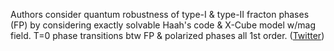 
Authors consider quantum robustness of type-I & type-II fracton phases (FP) by considering exactly solvable Haah's code & X-Cube model w/mag field. T=0 phase transitions btw FP & polarized phases all 1st order. ([Twitter](https://twitter.com/JoshuahHeath/status/1201692389364117504))
